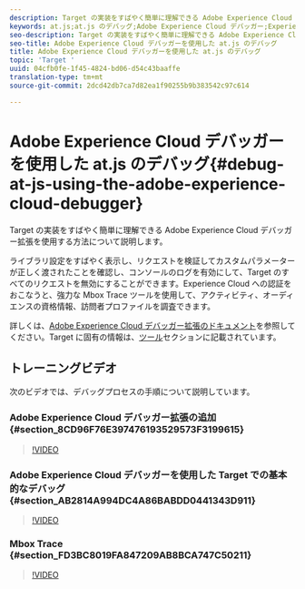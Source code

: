 ```yaml
---
description: Target の実装をすばやく簡単に理解できる Adobe Experience Cloud デバッガー拡張を使用する方法について説明します。
keywords: at.js;at.js のデバッグ;Adobe Experience Cloud デバッガー;Experience Cloud デバッガー;mbox トレース;mbox ハイライト;デバッグ;デバッグ処理
seo-description: Target の実装をすばやく簡単に理解できる Adobe Experience Cloud デバッガー拡張を使用する方法について説明します。
seo-title: Adobe Experience Cloud デバッガーを使用した at.js のデバッグ
title: Adobe Experience Cloud デバッガーを使用した at.js のデバッグ
topic: 'Target '
uuid: 04cfb0fe-1f45-4824-bd06-d54c43baaffe
translation-type: tm+mt
source-git-commit: 2dcd42db7ca7d82ea1f90255b9b383542c97c614

---
```



# Adobe Experience Cloud デバッガーを使用した at.js のデバッグ{#debug-at-js-using-the-adobe-experience-cloud-debugger}

Target の実装をすばやく簡単に理解できる Adobe Experience Cloud デバッガー拡張を使用する方法について説明します。

ライブラリ設定をすばやく表示し、リクエストを検証してカスタムパラメーターが正しく渡されたことを確認し、コンソールのログを有効にして、Target のすべてのリクエストを無効にすることができます。Experience Cloud への認証をおこなうと、強力な Mbox Trace ツールを使用して、アクティビティ、オーディエンスの資格情報、訪問者プロファイルを調査できます。

詳しくは、[Adobe Experience Cloud デバッガー拡張のドキュメント](https://marketing.adobe.com/resources/help/en_US/experience-cloud-debugger/)を参照してください。Target に固有の情報は、[ツール](https://marketing.adobe.com/resources/help/en_US/experience-cloud-debugger/tools.html)セクションに記載されています。

## トレーニングビデオ

次のビデオでは、デバッグプロセスの手順について説明しています。

### Adobe Experience Cloud デバッガー拡張の追加 {#section_8CD96F76E397476193529573F3199615}

>[!VIDEO](https://video.tv.adobe.com/v/23114/)

### Adobe Experience Cloud デバッガーを使用した Target での基本的なデバッグ {#section_AB2814A994DC4A86BABDD0441343D911}

>[!VIDEO](https://video.tv.adobe.com/v/23115/)

### Mbox Trace {#section_FD3BC8019FA847209AB8BCA747C50211}

>[!VIDEO](https://video.tv.adobe.com/v/23113/)
